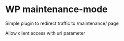 # WP maintenance-mode
Simple plugin to redirect traffic to /maintenance/ page 

Allow client access with url parameter
